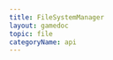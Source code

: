 ```yaml
---
title: FileSystemManager
layout: gamedoc
topic: file
categoryName: api
---
```


<!-- md game/api/file/_fileSystemManager/access.md -->
<!-- md game/api/file/_fileSystemManager/accessSync.md -->
<!-- md game/api/file/_fileSystemManager/appendFile.md -->
<!-- md game/api/file/_fileSystemManager/appendFileSync.md -->
<!-- md game/api/file/_fileSystemManager/copyFile.md -->
<!-- md game/api/file/_fileSystemManager/copyFileSync.md -->
<!-- md game/api/file/_fileSystemManager/getFileInfo.md -->
<!-- md game/api/file/_fileSystemManager/readdir.md -->
<!-- md game/api/file/_fileSystemManager/readdirSync.md -->
<!-- md game/api/file/_fileSystemManager/rename.md -->
<!-- md game/api/file/_fileSystemManager/renameSync.md -->
<!-- md game/api/file/_fileSystemManager/saveFile.md -->
<!-- md game/api/file/_fileSystemManager/saveFileSync.md -->
<!-- md game/api/file/_fileSystemManager/stat.md -->
<!-- md game/api/file/_fileSystemManager/statSync.md -->
<!-- md game/api/file/_fileSystemManager/mkdir.md -->
<!-- md game/api/file/_fileSystemManager/mkdirSync.md -->
<!-- md game/api/file/_fileSystemManager/rmdir.md -->
<!-- md game/api/file/_fileSystemManager/rmdirSync.md -->
<!-- md game/api/file/_fileSystemManager/unlink.md -->
<!-- md game/api/file/_fileSystemManager/unlinkSync.md -->
<!-- md game/api/file/_fileSystemManager/unzip.md -->
<!-- md game/api/file/_fileSystemManager/readFile.md -->
<!-- md game/api/file/_fileSystemManager/readFileSync.md -->
<!-- md game/api/file/_fileSystemManager/writeFile.md -->
<!-- md game/api/file/_fileSystemManager/writeFileSync.md -->

